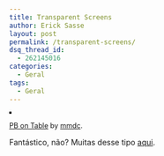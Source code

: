 ```yaml
---
title: Transparent Screens
author: Erick Sasse
layout: post
permalink: /transparent-screens/
dsq_thread_id:
  - 262145016
categories:
  - Geral
tags:
  - Geral
---
```

[<img src="http://photos6.flickr.com/7295073_73934f5fa4_m.jpg" alt="" style="border: solid 2px #000000;" />][1]  
  
<span style="font-size: 0.9em; margin-top: 0px;"><a href="http://www.flickr.com/photos/mmdc/7295073/">PB on Table</a> by <a href="http://www.flickr.com/people/mmdc/">mmdc</a>.<br /> </span>

Fantástico, não? Muitas desse tipo [aqui][2].

 [1]: http://www.flickr.com/photos/mmdc/7295073/ "photo sharing"
 [2]: http://www.flickr.com/groups/transparentscreens/pool/